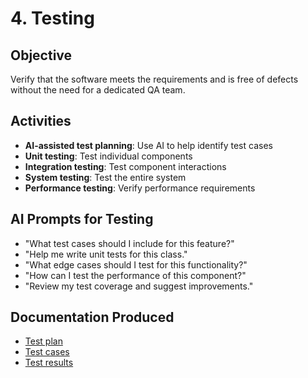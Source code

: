 # 4. Testing

## Objective

Verify that the software meets the requirements and is free of defects without the need for a dedicated QA team.

## Activities

- **AI-assisted test planning**: Use AI to help identify test cases
- **Unit testing**: Test individual components
- **Integration testing**: Test component interactions
- **System testing**: Test the entire system
- **Performance testing**: Verify performance requirements

## AI Prompts for Testing

- "What test cases should I include for this feature?"
- "Help me write unit tests for this class."
- "What edge cases should I test for this functionality?"
- "How can I test the performance of this component?"
- "Review my test coverage and suggest improvements."

## Documentation Produced

- [Test plan](TestPlan-Template.md)
- [Test cases](TestCase-Template.md)
- [Test results](TestResults-Template.md)
